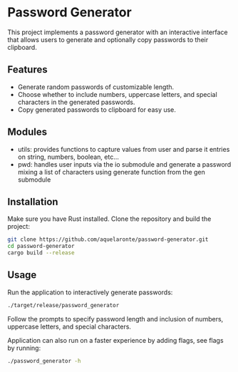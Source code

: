 # Password Generator

This project implements a password generator with an interactive interface that allows users to generate and optionally copy passwords to their clipboard.

## Features

- Generate random passwords of customizable length.
- Choose whether to include numbers, uppercase letters, and special characters in the generated passwords.
- Copy generated passwords to clipboard for easy use.

## Modules

- utils: provides functions to capture values from user and parse it entries on string, numbers, boolean, etc...
- pwd: handles user inputs via the io submodule and generate a password mixing a list of characters using generate function from the gen submodule

## Installation

Make sure you have Rust installed. Clone the repository and build the project:

```bash
git clone https://github.com/aquelaronte/password-generator.git
cd password-generator
cargo build --release
```

## Usage
Run the application to interactively generate passwords:
```bash
./target/release/password_generator
```
Follow the prompts to specify password length and inclusion of numbers, uppercase letters, and special characters.

Application can also run on a faster experience by adding flags, see flags by running:
```bash
./password_generator -h
```